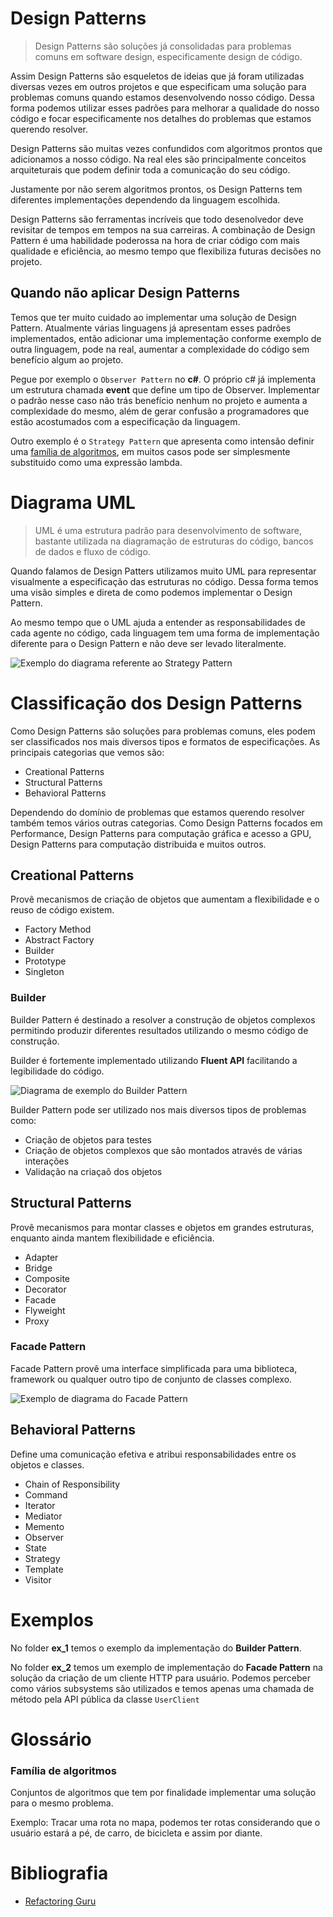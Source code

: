 # Design Patterns

> Design Patterns são soluções já consolidadas para problemas comuns em software design, especificamente design de código. 
 
Assim Design Patterns são esqueletos de ideias que já foram utilizadas diversas vezes em outros projetos e que especificam uma solução para problemas comuns quando estamos desenvolvendo nosso código. Dessa forma podemos utilizar esses padrões para melhorar a qualidade do nosso código e focar especificamente nos detalhes do problemas que estamos querendo resolver.

Design Patterns são muitas vezes confundidos com algoritmos prontos que adicionamos a nosso código. Na real eles são principalmente conceitos arquiteturais que podem definir toda a comunicação do seu código.

Justamente por não serem algoritmos prontos, os Design Patterns tem diferentes implementações dependendo da linguagem escolhida.

Design Patterns são ferramentas incríveis que todo desenolvedor deve revisitar de tempos em tempos na sua carreiras. A combinação de Design Pattern é uma habilidade poderossa na hora de criar código com mais qualidade e eficiência, ao mesmo tempo que flexibiliza futuras decisões no projeto.

## Quando não aplicar Design Patterns

Temos que ter muito cuidado ao implementar uma solução de Design Pattern. Atualmente várias linguagens já apresentam esses padrões implementados, então adicionar uma implementação conforme exemplo de outra linguagem, pode na real, aumentar a complexidade do código sem benefício algum ao projeto.

Pegue por exemplo o `Observer Pattern` no **c#**. O próprio c# já implementa um estrutura chamada **event** que define um tipo de Observer. Implementar o padrão nesse caso não trás benefício nenhum no projeto e aumenta a complexidade do mesmo, além de gerar confusão a programadores que estão acostumados com a especificação da linguagem.

Outro exemplo é o `Strategy Pattern` que apresenta como intensão definir uma [família de algoritmos](#família-de-algoritmos), em muitos casos pode ser simplesmente substituido como uma expressão lambda.

# Diagrama UML

> UML é uma estrutura padrão para desenvolvimento de software, bastante utilizada na diagramação de estruturas do código, bancos de dados e fluxo de código.

Quando falamos de Design Patters utilizamos muito UML para representar visualmente a especificação das estruturas no código. Dessa forma temos uma visão simples e direta de como podemos implementar o Design Pattern.

Ao mesmo tempo que o UML ajuda a entender as responsabilidades de cada agente no código, cada linguagem tem uma forma de implementação diferente para o Design Pattern e não deve ser levado literalmente.

![Exemplo do diagrama referente ao Strategy Pattern](strategy_pattern.png)

# Classificação dos Design Patterns

Como Design Patterns são soluções para problemas comuns, eles podem ser classificados nos mais diversos tipos e formatos de especificações. As principais categorias que vemos são:

- Creational Patterns
- Structural Patterns
- Behavioral Patterns

Dependendo do domínio de problemas que estamos querendo resolver também temos vários outras categorias. Como Design Patterns focados em Performance, Design Patterns para computação gráfica e acesso a GPU, Design Patterns para computação distribuida e muitos outros.

## Creational Patterns

Provê mecanismos de criação de objetos que aumentam a flexibilidade e o reuso de código existem.

- Factory Method
- Abstract Factory
- Builder
- Prototype
- Singleton

### Builder

Builder Pattern é destinado a resolver a construção de objetos complexos permitindo produzir diferentes resultados utilizando o mesmo código de construção.

Builder é fortemente implementado utilizando **Fluent API** facilitando a legibilidade do código.

![Diagrama de exemplo do Builder Pattern](builder_pattern.png)

Builder Pattern pode ser utilizado nos mais diversos tipos de problemas como:
- Criação de objetos para testes
- Criação de objetos complexos que são montados através de várias interações
- Validação na criaçaõ dos objetos

## Structural Patterns

Provê mecanismos para montar classes e objetos em grandes estruturas, enquanto ainda mantem flexibilidade e eficiência.

- Adapter
- Bridge
- Composite
- Decorator
- Facade
- Flyweight
- Proxy

### Facade Pattern

Facade Pattern provê uma interface simplificada para uma biblioteca, framework ou qualquer outro tipo de conjunto de classes complexo.

![Exemplo de diagrama do Facade Pattern](facade_pattern.png)

## Behavioral Patterns

Define uma comunicação efetiva e atribui responsabilidades entre os objetos e classes.

- Chain of Responsibility
- Command
- Iterator
- Mediator
- Memento
- Observer
- State
- Strategy
- Template
- Visitor

# Exemplos

No folder **ex_1** temos o exemplo da implementação do **Builder Pattern**.

No folder **ex_2** temos um exemplo de implementação do **Facade Pattern** na solução da criação de um cliente HTTP para usuário. Podemos perceber como vários subsystems são utilizados e temos apenas uma chamada de método pela API pública da classe `UserClient`

# Glossário

### **Família de algoritmos**

Conjuntos de algoritmos que tem por finalidade implementar uma solução para o mesmo problema.

Exemplo: Tracar uma rota no mapa, podemos ter rotas considerando que o usuário estará a pé, de carro, de bicicleta e assim por diante.

# Bibliografia

- [Refactoring Guru](https://refactoring.guru/)